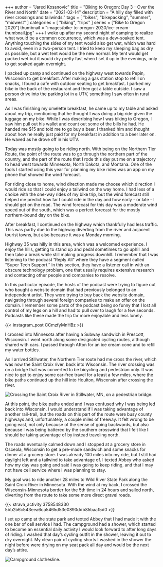 +++
author = "Jared Kosanovic"
title = "Biking to Oregon: Day 3 - Over the River and North"
date = "2021-02-14"
description = "A hilly day filled with river crossings and tailwinds."
tags = [
    "bikes",
    "bikepacking",
    "summer",
    "midwest"
]
categories = [
    "biking",
    "trips"
]
series = ["Bike to Oregon 2020"]
thumbnail = "images/bike-to-oregon-2020/ice-cream-thumbnail.jpg"
+++
I woke up after my second night of camping to realize what would be a common occurrence, which was a dew-soaked tent.
Anything touching the sides of my tent would also get wet, which was hard to avoid, even in a two-person tent.
I tried to keep my sleeping bag as dry as possible, but a wet tent would be the new normal.
My tent would get packed wet but it would dry pretty fast when I set it up in the evenings, only to get soaked again overnight.

I packed up camp and continued on the highway west towards Pepin, Wisconsin to get breakfast.
After making a gas station stop to refill on snacks, I found a cafe with outdoor seating to get breakfast.
I parked my bike in the back of the restaurant and then got a table outside.
I saw a person drive into the parking lot in a UTV, something I saw often in rural areas.

As I was finishing my omelette breakfast, he came up to my table and asked about my trip, mentioning that he thought I was doing a big ride given the luggage on my bike.
While I was describing how I was biking to Oregon, I saw him pull out his wallet and count out some of the bills he had.
He handed me $15 and told me to go buy a beer.
I thanked him and thought about how he really just paid for my breakfast in addition to a beer later on.
He waved as he drove off in his UTV.

Today was mostly going to be riding north.
With being on the Northern Tier Route, the point of the route was to go through the northern part of the country, and the part of the route that I rode this day put me on a trajectory to head west towards Minnesota, North Dakota, and Montana.
One of the tools I started using this year for planning my bike rides was an app on my phone that showed the wind forecast.

For riding close to home, wind direction made me choose which direction I would ride so that I could enjoy a tailwind on the way home.
I had less of a choice with the one-way rides of my bike trip, but the wind forecast still helped me predict how far I could ride in the day and how early - or late - I should get on the road.
The wind forecast for this day was a moderate wind speed out of the south, which was a perfect forecast for the mostly northern-bound day on the bike.

After breakfast, I continued on the highway which thankfully had less traffic.
This was partly due to the highway diverting from the river and adjacent tourist towns, but also because it was a Monday morning.

Highway 35 was hilly in this area, which was a welcomed experience.
I enjoy the hills, getting to stand up and pedal sometimes to go uphill and then take a break while still making progress downhill.
I remember that I was listening to the podcast “Reply All” where they have a segment called “Super Tech Support.”
In this section, they have a listener call in with an obscure technology problem, one that usually requires extensive research and contacting other people and companies to resolve.

In this particular episode, the hosts of the podcast were trying to figure out who bought a website domain that had previously belonged to an independent artist.
They were trying to buy back the website domain, navigating through several foreign companies to make an offer on the domain.
I remember some parts of the podcast being so funny that I lost all control of my legs on a hill and had to pull over to laugh for a few seconds.
Podcasts like these made the trip far more enjoyable and less lonely.

{{< instagram_post CCmzfyMnHBz >}}

I crossed into Minnesota after having a Subway sandwich in Prescott, Wisconsin.
I went north along some designated cycling routes, although shared with cars.
I passed through Afton for an ice cream cone and to refill my water bottles.

As I arrived Stillwater, the Northern Tier route had me cross the river, which was now the Saint Croix river, back into Wisconsin.
The river crossing was on a bridge that was converted to be bicycling and pedestrian only.
It was nice to get to enjoy some car-free travel for a least a few miles, where the bike paths continued up the hill into Houlton, Wisconsin after crossing the river.

![Crossing the Saint Croix River in Stillwater, MN, on a pedestrian bridge.](/images/bike-to-oregon-2020/st-croix-stillwater.jpg)

At this point, the bike paths ended and I was confused why I was being led back into Wisconsin.
I would understand if I was taking advantage of another rail-trail, but the roads on this part of the route were busy county highways and, unfortunately, a couple miles of freeway.
It felt wrong to be going east, not only because of the sense of going backwards, but also because I was being battered by the southern crosswind that I felt like I should be taking advantage of by instead traveling north.

The roads eventually calmed down and I stopped at a grocery store in Osceola, Wisconsin to get a pre-made sandwich and some snacks for dinner at a grocery store.
I was already 100 miles into my ride, but I still had daylight left and a tailwind to take advantage of.
I texted Abbey who asked how my day was going and said I was going to keep riding, and that I may not have cell service where I was planning to stay.

My goal was to ride another 28 miles to Wild River State Park along the Saint Croix River in Minnesota.
With the wind at my back, I crossed the Wisconsin-Minnesota border for the 5th time in 24 hours and sailed north, diverting from the route to take some more direct gravel roads.

{{< strava_activity 3758548330 5bb2b6c543eea6ca5465d53e0890ddb85baaf5d0 >}}

I set up camp at the state park and texted Abbey that I had made it with the one bar of cell service I had.
The campground had a shower, which started to become an essential daily activity I would look forward to after long days of riding.
I washed that day’s cycling outfit in the shower, leaving it out to dry overnight.
My clean pair of cycling shorts I washed in the shower the night before were drying on my seat pack all day and would be the next day’s attire.

![Campground clothesline.](/images/bike-to-oregon-2020/clothes-line.jpg)
